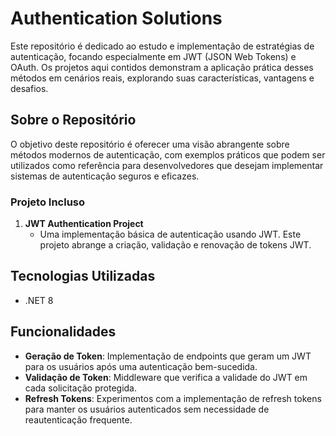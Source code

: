 # Authentication Solutions

Este repositório é dedicado ao estudo e implementação de estratégias de autenticação, focando especialmente em JWT (JSON Web Tokens) e OAuth. Os projetos aqui contidos demonstram a aplicação prática desses métodos em cenários reais, explorando suas características, vantagens e desafios.

## Sobre o Repositório

O objetivo deste repositório é oferecer uma visão abrangente sobre métodos modernos de autenticação, com exemplos práticos que podem ser utilizados como referência para desenvolvedores que desejam implementar sistemas de autenticação seguros e eficazes.

### Projeto Incluso

1. **JWT Authentication Project**
   - Uma implementação básica de autenticação usando JWT. Este projeto abrange a criação, validação e renovação de tokens JWT.

## Tecnologias Utilizadas

- .NET 8

## Funcionalidades

- **Geração de Token**: Implementação de endpoints que geram um JWT para os usuários após uma autenticação bem-sucedida.
- **Validação de Token**: Middleware que verifica a validade do JWT em cada solicitação protegida.
- **Refresh Tokens**: Experimentos com a implementação de refresh tokens para manter os usuários autenticados sem necessidade de reautenticação frequente.


